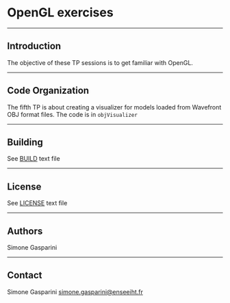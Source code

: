 OpenGL exercises
===========================================

------------
Introduction
------------

The objective of these TP sessions is to get familiar with OpenGL.

-----------------
Code Organization
-----------------

The fifth TP is about creating a visualizer for models loaded from Wavefront OBJ format files. The code is in `objVisualizer` 


--------
Building
--------

See [BUILD](BUILD.md) text file


-------
License
-------

See [LICENSE](LICENSE) text file

-------
Authors
-------

Simone Gasparini


---------
Contact
---------

Simone Gasparini simone.gasparini@enseeiht.fr
